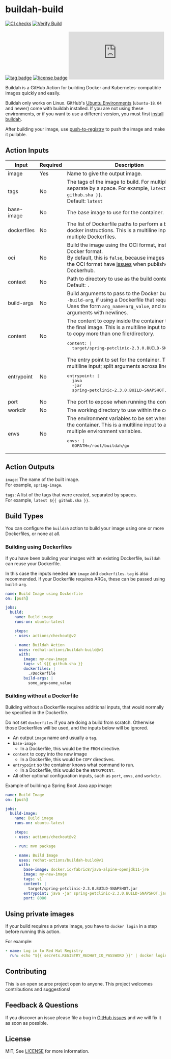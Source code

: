 # buildah-build
[![CI checks](https://github.com/redhat-actions/buildah-build/workflows/CI%20checks/badge.svg)](https://github.com/redhat-actions/buildah-build/actions?query=workflow%3A%22CI+checks%22)
[![Verify Build](https://github.com/redhat-actions/buildah-build/workflows/Test%20Build/badge.svg)](https://github.com/redhat-actions/buildah-build/actions?query=workflow%3A%22Test+Build%22)
<br>
<br>
[![tag badge](https://img.shields.io/github/v/tag/redhat-actions/buildah-build)](https://github.com/redhat-actions/buildah-build/tags)
[![license badge](https://img.shields.io/github/license/redhat-actions/buildah-build)](./LICENSE)
[![size badge](https://img.shields.io/github/size/redhat-actions/buildah-build/dist/index.js)](./dist)

Buildah is a GitHub Action for building Docker and Kubernetes-compatible images quickly and easily.

Buildah only works on Linux. GitHub's [Ubuntu Environments](https://github.com/actions/virtual-environments#available-environments) (`ubuntu-18.04` and newer) come with buildah installed. If you are not using these environments, or if you want to use a different version, you must first [install buildah](https://github.com/containers/buildah/blob/master/install.md).

After building your image, use [push-to-registry](https://github.com/redhat-actions/push-to-registry) to push the image and make it pullable.

## Action Inputs

<table>
  <thead>
    <tr>
      <th>Input</th>
      <th>Required</th>
      <th>Description</th>
    </tr>
  </thead>

  <tr>
    <td>image</td>
    <td>Yes</td>
    <td>Name to give the output image.</td>
  </tr>

  <tr>
    <td>tags</td>
    <td>No</td>
    <td>
      The tags of the image to build. For multiple tags, separate by a space. For example, <code>latest ${{ github.sha }}</code>.<br>
      Default: <code>latest</code>
    </td>
  </tr>

  <tr>
    <td>base-image</td>
    <td>No</td>
    <td>The base image to use for the container.</td>
  </tr>

  <tr>
    <td>dockerfiles</td>
    <td>No</td>
    <td>The list of Dockerfile paths to perform a build using docker instructions. This is a multiline input to allow multiple Dockerfiles.
    </td>
  </tr>

  <tr>
    <td>oci</td>
    <td>No</td>
    <td>
      Build the image using the OCI format, instead of the Docker format.<br>
      By default, this is <code>false</code>, because images built using the OCI format have <a href="https://github.com/docker/hub-feedback/issues/1871">issues</a> when published to Dockerhub.
    </td>
  </tr>

  <tr>
    <td>context</td>
    <td>No</td>
    <td>Path to directory to use as the build context.<br>
    Default: <code>.</code></td>
  </tr>

  <tr>
    <td>build-args</td>
    <td>No</td>
    <td>Build arguments to pass to the Docker build using <code>--build-arg</code>, if using a Dockerfile that requires ARGs.<br>
    Uses the form <code>arg_name=arg_value</code>, and separate arguments with newlines.</td>
  </tr>

  <tr>
    <td>content</td>
    <td>No</td>
    <td>The content to copy inside the container to create the final image. This is a multiline input to allow you to copy more than one file/directory.<br>
    <pre>content: |
  target/spring-petclinic-2.3.0.BUILD-SNAPSHOT.jar</pre>
    </td>
  </tr>

  <tr>
    <td>entrypoint</td>
    <td>No</td>
    <td>The entry point to set for the container. This is a multiline input; split arguments across lines.
      <pre>entrypoint: |
  java
  -jar
  spring-petclinic-2.3.0.BUILD-SNAPSHOT.jar</pre>
    </td>
  </tr>

  <tr>
    <td>port</td>
    <td>No</td>
    <td>The port to expose when running the container.</td>
  </tr>

  <tr>
    <td>workdir</td>
    <td>No</td>
    <td>The working directory to use within the container.</td>
  </tr>

  <tr>
    <td>envs</td>
    <td>No</td>
    <td>The environment variables to be set when running the container. This is a multiline input to add multiple environment variables.<br>
      <pre>
envs: |
  GOPATH=/root/buildah/go</pre>
    </td>
  </tr>
</table>

## Action Outputs

`image`: The name of the built image.<br>
For example, `spring-image`.

`tags`: A list of the tags that were created, separated by spaces.<br>
For example, `latest ${{ github.sha }}`.

## Build Types

You can configure the `buildah` action to build your image using one or more Dockerfiles, or none at all.

### Building using Dockerfiles

If you have been building your images with an existing Dockerfile, `buildah` can reuse your Dockerfile.

In this case the inputs needed are `image` and `dockerfiles`. `tag` is also recommended. If your Dockerfile requires ARGs, these can be passed using `build-arg`.

```yaml
name: Build Image using Dockerfile
on: [push]

jobs:
  build:
    name: Build image
    runs-on: ubuntu-latest

    steps:
    - uses: actions/checkout@v2

    - name: Buildah Action
      uses: redhat-actions/buildah-build@v1
      with:
        image: my-new-image
        tags: v1 ${{ github.sha }}
        dockerfiles: |
          ./Dockerfile
        build-args: |
          some_arg=some_value
```

### Building without a Dockerfile

Building without a Dockerfile requires additional inputs, that would normally be specified in the Dockerfile.

Do not set `dockerfiles` if you are doing a build from scratch. Otherwise those Dockerfiles will be used, and the inputs below will be ignored.

- An output `image` name and usually a `tag`.
- `base-image`
  - In a Dockerfile, this would be the `FROM` directive.
- `content` to copy into the new image
  - In a Dockerfile, this would be `COPY` directives.
- `entrypoint` so the container knows what command to run.
  - In a Dockerfile, this would be the `ENTRYPOINT`.
- All other optional configuration inputs, such as `port`, `envs`, and `workdir`.

Example of building a Spring Boot Java app image:
```yaml
name: Build Image
on: [push]

jobs:
  build-image:
    name: Build image
    runs-on: ubuntu-latest

    steps:
    - uses: actions/checkout@v2

    - run: mvn package

    - name: Build Image
      uses: redhat-actions/buildah-build@v1
      with:
        base-image: docker.io/fabric8/java-alpine-openjdk11-jre
        image: my-new-image
        tags: v1
        content: |
          target/spring-petclinic-2.3.0.BUILD-SNAPSHOT.jar
        entrypoint: java -jar spring-petclinic-2.3.0.BUILD-SNAPSHOT.jar
        port: 8080
```

## Using private images
If your build requires a private image, you have to `docker login` in a step before running this action.

For example:
```yaml
- name: Log in to Red Hat Registry
  run: echo "${{ secrets.REGISTRY_REDHAT_IO_PASSWORD }}" | docker login registry.redhat.io -u "${{ secrets.REGISTRY_REDHAT_IO_USER }}" --password-stdin
```

## Contributing

This is an open source project open to anyone. This project welcomes contributions and suggestions!

## Feedback & Questions

If you discover an issue please file a bug in [GitHub issues](https://github.com/redhat-actions/buildah/issues) and we will fix it as soon as possible.

## License

MIT, See [LICENSE](https://github.com/redhat-actions/buildah/blob/main/LICENSE.md) for more information.
